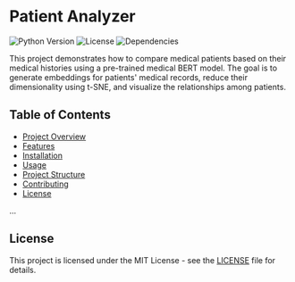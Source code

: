 # Patient Analyzer

![Python Version](https://img.shields.io/badge/python-3.8%2B-blue)
![License](https://img.shields.io/badge/license-MIT-green)
![Dependencies](https://img.shields.io/badge/dependencies-up%20to%20date-brightgreen)

This project demonstrates how to compare medical patients based on their medical histories using a pre-trained medical BERT model. The goal is to generate embeddings for patients' medical records, reduce their dimensionality using t-SNE, and visualize the relationships among patients.

## Table of Contents
- [Project Overview](#project-overview)
- [Features](#features)
- [Installation](#installation)
- [Usage](#usage)
- [Project Structure](#project-structure)
- [Contributing](#contributing)
- [License](#license)

...

## License
This project is licensed under the MIT License - see the [LICENSE](LICENSE) file for details.
